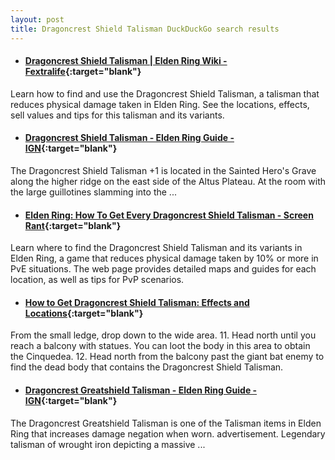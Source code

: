 ```yaml
---
layout: post
title: Dragoncrest Shield Talisman DuckDuckGo search results
---
```

* #### [Dragoncrest Shield Talisman | Elden Ring Wiki - Fextralife](https://eldenring.wiki.fextralife.com/dragoncrest+shield+talisman){:target="blank"}
Learn how to find and use the Dragoncrest Shield Talisman, a talisman that reduces physical damage taken in Elden Ring. See the locations, effects, sell values and tips for this talisman and its variants.
* #### [Dragoncrest Shield Talisman - Elden Ring Guide - IGN](https://www.ign.com/wikis/elden-ring/Dragoncrest_Shield_Talisman){:target="blank"}
The Dragoncrest Shield Talisman +1 is located in the Sainted Hero's Grave along the higher ridge on the east side of the Altus Plateau. At the room with the large guillotines slamming into the ...
* #### [Elden Ring: How To Get Every Dragoncrest Shield Talisman - Screen Rant](https://screenrant.com/elden-ring-how-to-get-every-dragoncrest-shield-talisman/){:target="blank"}
Learn where to find the Dragoncrest Shield Talisman and its variants in Elden Ring, a game that reduces physical damage taken by 10% or more in PvE situations. The web page provides detailed maps and guides for each location, as well as tips for PvP scenarios.
* #### [How to Get Dragoncrest Shield Talisman: Effects and Locations](https://game8.co/games/Elden-Ring/archives/370622){:target="blank"}
From the small ledge, drop down to the wide area. 11. Head north until you reach a balcony with statues. You can loot the body in this area to obtain the Cinquedea. 12. Head north from the balcony past the giant bat enemy to find the dead body that contains the Dragoncrest Shield Talisman.
* #### [Dragoncrest Greatshield Talisman - Elden Ring Guide - IGN](https://www.ign.com/wikis/elden-ring/Dragoncrest_Greatshield_Talisman){:target="blank"}
The Dragoncrest Greatshield Talisman is one of the Talisman items in Elden Ring that increases damage negation when worn. advertisement. Legendary talisman of wrought iron depicting a massive ...
